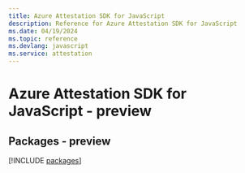 ```yaml
---
title: Azure Attestation SDK for JavaScript
description: Reference for Azure Attestation SDK for JavaScript
ms.date: 04/19/2024
ms.topic: reference
ms.devlang: javascript
ms.service: attestation
---
```

# Azure Attestation SDK for JavaScript - preview
## Packages - preview
[!INCLUDE [packages](attestation-index.md)]